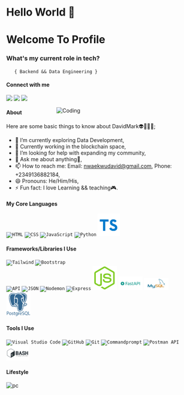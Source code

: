 <h1>Hello World 🏾</h1>

<h1>Welcome To  Profile</h1>



###   **What's my current role in tech?** </h2>
       { Backend && Data Engineering } 




#### Connect with me 
<a href=""><img src="images/linkedin.png" width="60" /></a>
<a href=""><img src="images/twitter.png" width="60" /></a>
<a href=""><img src="images/ig.png" width="70" /></a>

<img align="right" alt="Coding" width="370" src="https://miro.medium.com/max/680/0*7Q3yvSIv_t0ioJ-Z.gif"/>

#### About
Here are some basic things to know about DavidMark👽👳🏾‍♂️;

- 🌱 I’m currently exploring Data Development,
- 👯 Currently working in the blockchain space,
- 🤔 I’m looking for help with expanding my community,
- 💬 Ask me about anything🌚,
- 📫 How to reach me: Email: nwaekwudavid@gmail.com, Phone: +2349136882184,
- 😄 Pronouns: He/Him/His,
- ⚡ Fun fact: I love Learning && teaching🎮.

#### My Core Languages
<code><img src="images/html.jpg" width="60" title="HTML" /></code>
<code><img src="images/css.jpg" width="60" title="CSS" /></code>
<code><img src="images/javascript.png" width="60" title="JavaScript" /></code>
<code><img src="images/python.png" width="60" title="Python" /></code>
<code><img src="images/ts.png" width="60" title="TypeScript" /></code>


#### Frameworks/Libraries I Use
<code><img src="images/tailwind.png" width="70" title="Tailwind" /></code>
<code><img src="images/B.png" width="70" title="Bootstrap" /></code>  
<code><img src="images/api.jpg" width="70" title="API" /></code>
<code><img src="images/json.png" width="70" title="JSON" /></code>
<code><img src="images/nodemon.png" width="80" title="Nodemon" /></code>
<code><img src="images/express.png" width="65" title="Express" /></code>
<code><img src="images/nodejs.png" width="65" title= "Nodejs" /></code>
<code><img src="images/fastapi.png" width="65" title="FastApi" /></code>
<code><img src="images/sql.png" width="65" title="Sql" /></code>    
<code><img src="images/postgres.png" width="65" title="Postgres" /></code>

#### Tools I Use
<code><img src="images/visualstudio.svg" width="60" title="Visual Studio Code" /></code>
<code><img src="images/github.jpg" width="60" title="GitHub" /></code>
<code><img src="images/git.jpg" width="60" title="Git" /></code>
<code><img src="images/command.png" width="70" title="Commandprompt" /></code>
<code><img src="images/postman.png" width="60" title="Postman API" /></code>
<code><img src="images/bash.png" width="60" title="Bash" /></code>
             
             
       
#### Lifestyle
![pc](https://user-images.githubusercontent.com/105937740/186015907-bd8b7db8-f875-454b-bf1a-36177129aa42.gif)

